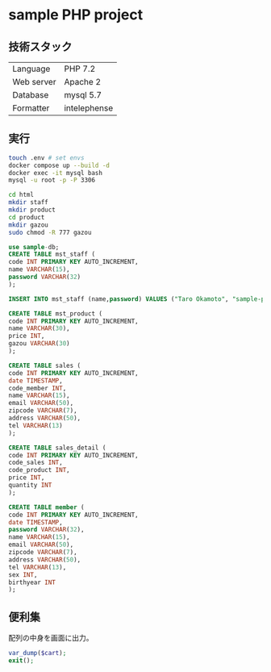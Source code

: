 # sample PHP project

## 技術スタック

|           |              |
|-----------|--------------|
|Language   | PHP 7.2      |
|Web server | Apache 2     |
|Database   | mysql 5.7    |
|Formatter  | intelephense |

## 実行

```bash
touch .env # set envs
docker compose up --build -d
docker exec -it mysql bash
mysql -u root -p -P 3306

cd html
mkdir staff
mkdir product
cd product 
mkdir gazou
sudo chmod -R 777 gazou
```

```sql
use sample-db;
CREATE TABLE mst_staff (
code INT PRIMARY KEY AUTO_INCREMENT,
name VARCHAR(15),
password VARCHAR(32)
);

INSERT INTO mst_staff (name,password) VALUES ("Taro Okamoto", "sample-password");

CREATE TABLE mst_product (
code INT PRIMARY KEY AUTO_INCREMENT,
name VARCHAR(30),
price INT,
gazou VARCHAR(30)
);

CREATE TABLE sales (
code INT PRIMARY KEY AUTO_INCREMENT,
date TIMESTAMP,
code_member INT,
name VARCHAR(15),
email VARCHAR(50),
zipcode VARCHAR(7),
address VARCHAR(50),
tel VARCHAR(13)
);

CREATE TABLE sales_detail (
code INT PRIMARY KEY AUTO_INCREMENT,
code_sales INT,
code_product INT,
price INT,
quantity INT
);

CREATE TABLE member (
code INT PRIMARY KEY AUTO_INCREMENT,
date TIMESTAMP,
password VARCHAR(32),
name VARCHAR(15),
email VARCHAR(50),
zipcode VARCHAR(7),
address VARCHAR(50),
tel VARCHAR(13),
sex INT,
birthyear INT
);
```

## 便利集

配列の中身を画面に出力。

```php
var_dump($cart);
exit();
```
